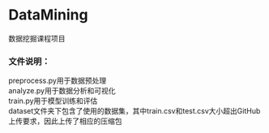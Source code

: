 # DataMining  

数据挖掘课程项目

### 文件说明：  
preprocess.py用于数据预处理  
analyze.py用于数据分析和可视化  
train.py用于模型训练和评估  
dataset文件夹下包含了使用的数据集，其中train.csv和test.csv大小超出GitHub上传要求，因此上传了相应的压缩包
